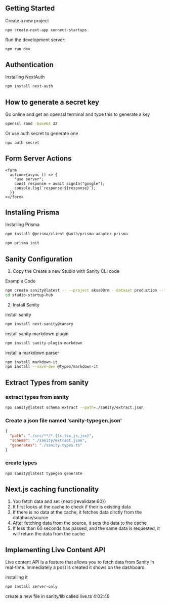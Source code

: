 ## Getting Started

Create a new project

```bash
npx create-next-app connect-startups
```

Run the development server:

```bash
npm run dev
```

## Authentication

Installing NextAuth

```bash
npm install next-auth
```

## How to generate a secret key

Go online and get an openssl terminal and type this to generate a key

```bash
openssl rand -base64 32
```

Or use auth secret to generate one

```bash
npx auth secret
```

## Form Server Actions

```tsx
<form
  action={async () => {
    "use server";
    const response = await signIn("google");
    console.log(`response:${response}`);
  }}
></form>
```

## Installing Prisma

Installing Prisma

```bash
npm install @prisma/client @auth/prisma-adapter prisma
```

```bash
npm prisma init
```

## Sanity Configuration

1. Copy the Create a new Studio with Sanity CLI code

Example Code

```bash
npm create sanity@latest -- --project aksa00rm --dataset production --template clean --typescript --output-path studio-startup-hub
cd studio-startup-hub
```

2. Install Sanity

install sanity

```bash
npm install next-sanity@canary
```

install sanity markdown plugin

```bash
npm install sanity-plugin-markdown
```

install a markdown parser

```bash
npm install markdown-it
npm install --save-dev @types/markdown-it
```

## Extract Types from sanity

### extract types from sanity

```bash
npx sanity@latest schema extract --path=./sanity/extract.json
```

### Create a json file named 'sanity-typegen.json'

```json
{
  "path": "./src/**/*.{ts,tsx,js,jsx}",
  "schema": "./sanity/extract.json",
  "generates": "./sanity.types.ts"
}
```

### create types

```bash
npx sanity@latest typegen generate
```

## Next.js caching functionality

1. You fetch data and set {next:{revalidate:60}}
2. It first looks at the cache to check if their is existing data
3. If there is no data at the cache, it fetches data dirctly from the database/source
4. After fetching data from the source, it sets the data to the cache
5. If less than 60 seconds has passed, and the same data is requested, it will return the data from the cache

## Implementing Live Content API

Live content API is a feature that allows you to fetch data from Sanity in real-time. Immediately a post is created it shows on the dashboard.

installing it

```bash
npm install server-only
```

create a new file in sanity/lib called live.ts
4:02:48
